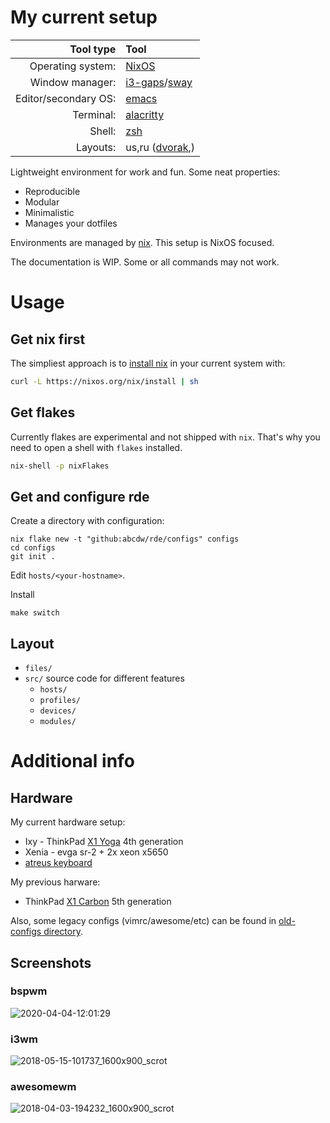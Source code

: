 My current setup
=======

| Tool type            | Tool                                                                   |
| ---:                 | :---                                                                   |
| Operating system:    | [NixOS](https://nixos.org/)                                            |
| Window manager:      | [i3-gaps](https://github.com/Airblader/i3)/[sway](https://swaywm.org/) |
| Editor/secondary OS: | [emacs](https://www.gnu.org/s/emacs/)                                  |
| Terminal:            | [alacritty](https://github.com/jwilm/alacritty)                        |
| Shell:               | [zsh](https://wiki.archlinux.org/index.php/zsh)                        |
| Layouts:             | us,ru ([dvorak](http://www.dvzine.org/zine/01-toc.html),)              |
 
 
Lightweight environment for work and fun. Some neat properties:

- Reproducible
- Modular
- Minimalistic
- Manages your dotfiles

Environments are managed by [nix](https://nixos.org/nix). This setup is NixOS
focused.

The documentation is WIP. Some or all commands may not work.

Usage
=======

## Get nix first
The simpliest approach is to [install nix](https://nixos.org/download.html) in
your current system with:

``` sh
curl -L https://nixos.org/nix/install | sh
```

## Get flakes
Currently flakes are experimental and not shipped with `nix`. That's why you
need to open a shell with `flakes` installed.

``` sh
nix-shell -p nixFlakes
```

## Get and configure rde

Create a directory with configuration:
```
nix flake new -t "github:abcdw/rde/configs" configs 
cd configs
git init .
```

Edit `hosts/<your-hostname>`.

Install
```
make switch
```

## Layout
- `files/`
- `src/` source code for different features
  - `hosts/`
  - `profiles/`
  - `devices/`
  - `modules/`

Additional info
=======

## Hardware
My current hardware setup:
- Ixy - ThinkPad [X1 Yoga](./etc/nixos/configuration.ixy.nix) 4th generation
- Xenia - evga sr-2 + 2x xeon x5650
- [atreus keyboard](https://atreus.technomancy.us/)

My previous harware:
- ThinkPad [X1 Carbon](./x1carbon5.org) 5th generation

Also, some legacy configs (vimrc/awesome/etc) can be found in
[old-configs directory](./stale/old-configs).

## Screenshots

### bspwm
![2020-04-04-12:01:29](https://user-images.githubusercontent.com/1218615/78423008-06bfcc80-766c-11ea-8a79-ec63f1237126.png)

### i3wm
![2018-05-15-101737_1600x900_scrot](https://user-images.githubusercontent.com/1218615/40052255-27201c3c-5846-11e8-97a5-e308b61fddc2.png)

### awesomewm
![2018-04-03-194232_1600x900_scrot](https://user-images.githubusercontent.com/1218615/38268733-87d842d2-3787-11e8-8379-e7bc6fa4be2c.png)
